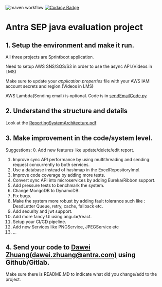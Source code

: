 ![maven workflow](https://github.com/northernjay885/reporting-system-aws/actions/workflows/maven.yml/badge.svg)
[![Codacy Badge](https://app.codacy.com/project/badge/Grade/0cc5df1a96534fd6ab10d1a192ff8974)](https://www.codacy.com/gh/northernjay885/reporting-system-aws/dashboard?utm_source=github.com&amp;utm_medium=referral&amp;utm_content=northernjay885/reporting-system-aws&amp;utm_campaign=Badge_Grade)

# Antra SEP java evaluation project
## 1. Setup the environment and make it run.
 All three projects are Sprintboot application.<br>

 Need to setup AWS SNS/SQS/S3 in order to use the async API.(Videos in LMS)<br>

 Make sure to update your <i>application.properties</i> file with your AWS IAM account secrets and region.(Videos in LMS)

 AWS Lambda(Sending email) is optional. Code is in [sendEmailCode.py](./lambda/sendEmailCode.py)

## 2. Understand the structure and details
Look at the [ReportingSystemArchitecture.pdf](./ReportingSystemArchitecture.pdf)

## 3. Make improvement in the code/system level.
Suggestions:
0. Add new features like update/delete/edit report.
1. Improve sync API performance by using multithreading and sending request concurrently to both services.
2. Use a database instead of hashmap in the ExcelRepositoryImpl.
3. Improve code coverage by adding more tests.
4. Convert sync API into microservices by adding Eureka/Ribbon support.
5. Add pressure tests to benchmark the system.
6. Change MongoDB to DynamoDB.
7. Fix bugs.
8. Make the system more robust by adding fault tolerance such like : DeadLetter Queue, retry, cache, fallback etc.
9. Add security and jwt support.
10. Add more fancy UI using angular/react.
11. Setup your CI/CD pipeline.
12. Add new Services like PNGService, JPEGService etc
13. ...

## 4. Send your code to [Dawei Zhuang(dawei.zhuang@antra.com)](dawei.zhuang@antra.com) using Github/Gitlab. 
Make sure there is README.MD to indicate what did you change/add to the project.

